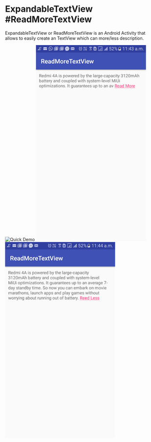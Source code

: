 # ExpandableTextView #ReadMoreTextView

ExpandableTextView or ReadMoreTextView is an Android Activity that allows to easily create an TextView which can more/less description.

<img src="/demo.mp4?raw=true" width=360 height=640 alt="Quick Demo">

<img src="/first.png?raw=true" width=360 height=640>

<img src="/second.png?raw=true" width=360 height=640>
